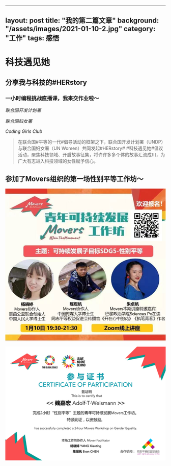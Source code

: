 

---
layout: post
title:  "我的第二篇文章"
background: "/assets/images/2021-01-10-2.jpg"
category: "工作"
tags: 感悟
---



# 科技遇见她

## 分享我与科技的#HERstory

### 一小时编程挑战直播课，我来交作业啦～

_联合国开发计划署_

_联合国妇女署_

_Coding Girls Club_



> 在联合国#平等的一代#倡导活动的框架之下，联合国开发计划署（UNDP）与联合国妇女署（UN Women）共同发起#HERstory# #科技遇见她#倡议活动，聚焦科技领域、开启故事征集，将许许多多个体的故事汇流成川，为广大有志进入科技领域的女性赋予信心。


## 参加了Movers组织的第一场性别平等工作坊～

![002](../assets/images/2021-01-10-2.jpg)

![002](../assets/images/2021-01-10-1.jpg)


